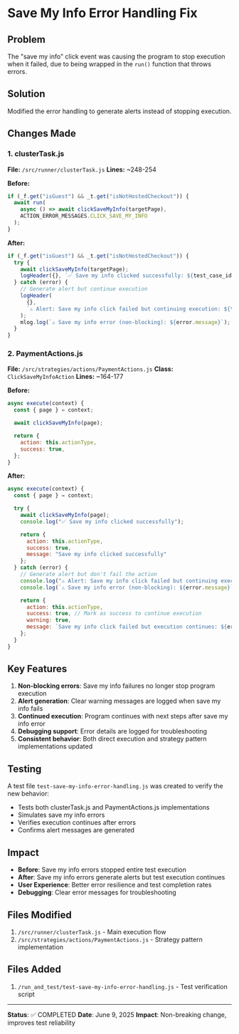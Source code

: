 # Save My Info Error Handling Fix

## Problem

The "save my info" click event was causing the program to stop execution when it failed, due to being wrapped in the `run()` function that throws errors.

## Solution

Modified the error handling to generate alerts instead of stopping execution.

## Changes Made

### 1. clusterTask.js

**File:** `/src/runner/clusterTask.js`
**Lines:** ~248-254

**Before:**

```javascript
if (_f.get("isGuest") && _t.get("isNotHostedCheckout")) {
  await run(
    async () => await clickSaveMyInfo(targetPage),
    ACTION_ERROR_MESSAGES.CLICK_SAVE_MY_INFO
  );
}
```

**After:**

```javascript
if (_f.get("isGuest") && _t.get("isNotHostedCheckout")) {
  try {
    await clickSaveMyInfo(targetPage);
    logHeader({}, `✅ Save my info clicked successfully: ${test_case_id}`);
  } catch (error) {
    // Generate alert but continue execution
    logHeader(
      {},
      `⚠️ Alert: Save my info click failed but continuing execution: ${test_case_id}`
    );
    mlog.log(`⚠️ Save my info error (non-blocking): ${error.message}`);
  }
}
```

### 2. PaymentActions.js

**File:** `/src/strategies/actions/PaymentActions.js`
**Class:** `ClickSaveMyInfoAction`
**Lines:** ~164-177

**Before:**

```javascript
async execute(context) {
  const { page } = context;

  await clickSaveMyInfo(page);

  return {
    action: this.actionType,
    success: true,
  };
}
```

**After:**

```javascript
async execute(context) {
  const { page } = context;

  try {
    await clickSaveMyInfo(page);
    console.log("✅ Save my info clicked successfully");

    return {
      action: this.actionType,
      success: true,
      message: "Save my info clicked successfully"
    };
  } catch (error) {
    // Generate alert but don't fail the action
    console.log("⚠️ Alert: Save my info click failed but continuing execution");
    console.log(`⚠️ Save my info error (non-blocking): ${error.message}`);

    return {
      action: this.actionType,
      success: true, // Mark as success to continue execution
      warning: true,
      message: `Save my info click failed but execution continues: ${error.message}`
    };
  }
}
```

## Key Features

1. **Non-blocking errors**: Save my info failures no longer stop program execution
2. **Alert generation**: Clear warning messages are logged when save my info fails
3. **Continued execution**: Program continues with next steps after save my info error
4. **Debugging support**: Error details are logged for troubleshooting
5. **Consistent behavior**: Both direct execution and strategy pattern implementations updated

## Testing

A test file `test-save-my-info-error-handling.js` was created to verify the new behavior:

- Tests both clusterTask.js and PaymentActions.js implementations
- Simulates save my info errors
- Verifies execution continues after errors
- Confirms alert messages are generated

## Impact

- **Before**: Save my info errors stopped entire test execution
- **After**: Save my info errors generate alerts but test execution continues
- **User Experience**: Better error resilience and test completion rates
- **Debugging**: Clear error messages for troubleshooting

## Files Modified

1. `/src/runner/clusterTask.js` - Main execution flow
2. `/src/strategies/actions/PaymentActions.js` - Strategy pattern implementation

## Files Added

1. `/run_and_test/test-save-my-info-error-handling.js` - Test verification script

---

**Status**: ✅ COMPLETED
**Date**: June 9, 2025
**Impact**: Non-breaking change, improves test reliability
